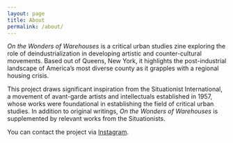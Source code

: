 ```yaml
---
layout: page
title: About
permalink: /about/
---
```


*On the Wonders of Warehouses* is a critical urban studies zine exploring the role of deindustrialization in developing artistic and counter-cultural movements. Based out of Queens, New York, it highlights the post-industrial landscape of America’s most diverse county as it grapples with a regional housing crisis. 

This project draws significant inspiration from the Situationist International, a movement of avant-garde artists and intellectuals established in 1957, whose works were foundational in establishing the field of critical urban studies. In addition to original writings, *On the Wonders of Warehouses* is supplemented by relevant works from the Situationists. 

You can contact the project via [Instagram](https://www.instagram.com/wondersofwarehouses).